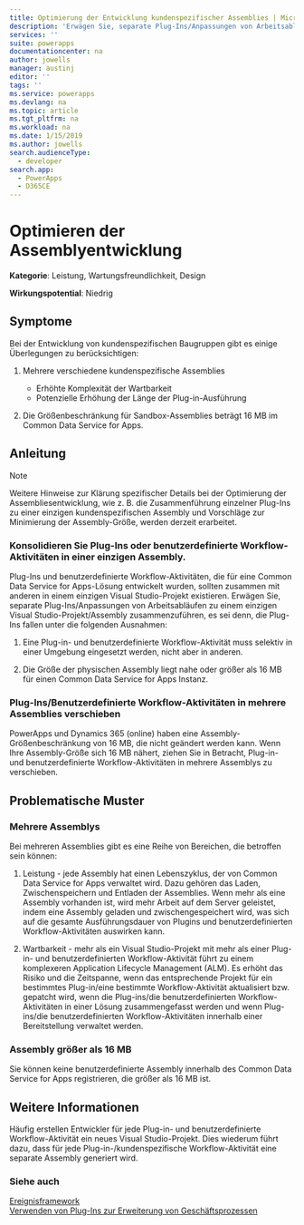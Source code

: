 ```yaml
---
title: Optimierung der Entwicklung kundenspezifischer Assemblies | MicrosoftDocs
description: 'Erwägen Sie, separate Plug-Ins/Anpassungen von Arbeitsabläufen in einer einzigen benutzerdefinierten Assembly zusammenzuführen, um die Leistung und Wartbarkeit zu verbessern, und verschieben Sie Plug-Ins/Anpassungen von Arbeitsabläufen in mehrere benutzerdefinierte Assemblies, wenn sich eine Assembly-Größe in der Nähe der Größenbeschränkungen von SandboxAssemblies befindet.'
services: ''
suite: powerapps
documentationcenter: na
author: jowells
manager: austinj
editor: ''
tags: ''
ms.service: powerapps
ms.devlang: na
ms.topic: article
ms.tgt_pltfrm: na
ms.workload: na
ms.date: 1/15/2019
ms.author: jowells
search.audienceType:
  - developer
search.app:
  - PowerApps
  - D365CE
---
```

# <a name="optimize-assembly-development"></a>Optimieren der Assemblyentwicklung

**Kategorie**: Leistung, Wartungsfreundlichkeit, Design

**Wirkungspotential**: Niedrig

<a name='symptoms'></a>

## <a name="symptoms"></a>Symptome

Bei der Entwicklung von kundenspezifischen Baugruppen gibt es einige Überlegungen zu berücksichtigen:

1. Mehrere verschiedene kundenspezifische Assemblies
    - Erhöhte Komplexität der Wartbarkeit
    - Potenzielle Erhöhung der Länge der Plug-in-Ausführung

2. Die Größenbeschränkung für Sandbox-Assemblies beträgt 16 MB im Common Data Service for Apps.

<a name='guidance'></a>

## <a name="guidance"></a>Anleitung

> [!NOTE]
> Weitere Hinweise zur Klärung spezifischer Details bei der Optimierung der Assembliesentwicklung, wie z. B. die Zusammenführung einzelner Plug-Ins zu einer einzigen kundenspezifischen Assembly und Vorschläge zur Minimierung der Assembly-Größe, werden derzeit erarbeitet.

### <a name="consolidate-plug-ins-or-custom-workflow-activities-into-a-single-assembly"></a>Konsolidieren Sie Plug-Ins oder benutzerdefinierte Workflow-Aktivitäten in einer einzigen Assembly.

Plug-Ins und benutzerdefinierte Workflow-Aktivitäten, die für eine Common Data Service for Apps-Lösung entwickelt wurden, sollten zusammen mit anderen in einem einzigen Visual Studio-Projekt existieren. Erwägen Sie, separate Plug-Ins/Anpassungen von Arbeitsabläufen zu einem einzigen Visual Studio-Projekt/Assembly zusammenzuführen, es sei denn, die Plug-Ins fallen unter die folgenden Ausnahmen:

1. Eine Plug-in- und benutzerdefinierte Workflow-Aktivität muss selektiv in einer Umgebung eingesetzt werden, nicht aber in anderen.

2. Die Größe der physischen Assembly liegt nahe oder größer als 16 MB für einen Common Data Service for Apps Instanz.


### <a name="move-plug-inscustom-workflow-activities-into-multiple-assemblies"></a>Plug-Ins/Benutzerdefinierte Workflow-Aktivitäten in mehrere Assemblies verschieben

PowerApps und Dynamics 365 (online) haben eine Assembly-Größenbeschränkung von 16 MB, die nicht geändert werden kann. Wenn Ihre Assembly-Größe sich 16 MB nähert, ziehen Sie in Betracht, Plug-in- und benutzerdefinierte Workflow-Aktivitäten in mehrere Assemblys zu verschieben.

<a name='problem'></a>

## <a name="problematic-patterns"></a>Problematische Muster

### <a name="multiple-assemblies"></a>Mehrere Assemblys
Bei mehreren Assemblies gibt es eine Reihe von Bereichen, die betroffen sein können:

1. Leistung - jede Assembly hat einen Lebenszyklus, der von Common Data Service for Apps verwaltet wird.  Dazu gehören das Laden, Zwischenspeichern und Entladen der Assemblies.  Wenn mehr als eine Assembly vorhanden ist, wird mehr Arbeit auf dem Server geleistet, indem eine Assembly geladen und zwischengespeichert wird, was sich auf die gesamte Ausführungsdauer von Plugins und benutzerdefinierten Workflow-Aktivitäten auswirken kann.

2. Wartbarkeit - mehr als ein Visual Studio-Projekt mit mehr als einer Plug-in- und benutzerdefinierten Workflow-Aktivität führt zu einem komplexeren Application Lifecycle Management (ALM). Es erhöht das Risiko und die Zeitspanne, wenn das entsprechende Projekt für ein bestimmtes Plug-in/eine bestimmte Workflow-Aktivität aktualisiert bzw. gepatcht wird, wenn die Plug-ins/die benutzerdefinierten Workflow-Aktivitäten in einer Lösung zusammengefasst werden und wenn Plug-ins/die benutzerdefinierten Workflow-Aktivitäten innerhalb einer Bereitstellung verwaltet werden.

### <a name="assembly-larger-than-16-mb"></a>Assembly größer als 16 MB
Sie können keine benutzerdefinierte Assembly innerhalb des Common Data Service for Apps registrieren, die größer als 16 MB ist.

<a name='additional'></a>

## <a name="additional-information"></a>Weitere Informationen

Häufig erstellen Entwickler für jede Plug-in- und benutzerdefinierte Workflow-Aktivität ein neues Visual Studio-Projekt.  Dies wiederum führt dazu, dass für jede Plug-in-/kundenspezifische Workflow-Aktivität eine separate Assembly generiert wird.

<a name='seealso'></a>

### <a name="see-also"></a>Siehe auch

[Ereignisframework](../../event-framework.md)<br />
[Verwenden von Plug-Ins zur Erweiterung von Geschäftsprozessen](../../plug-ins.md)<br />
